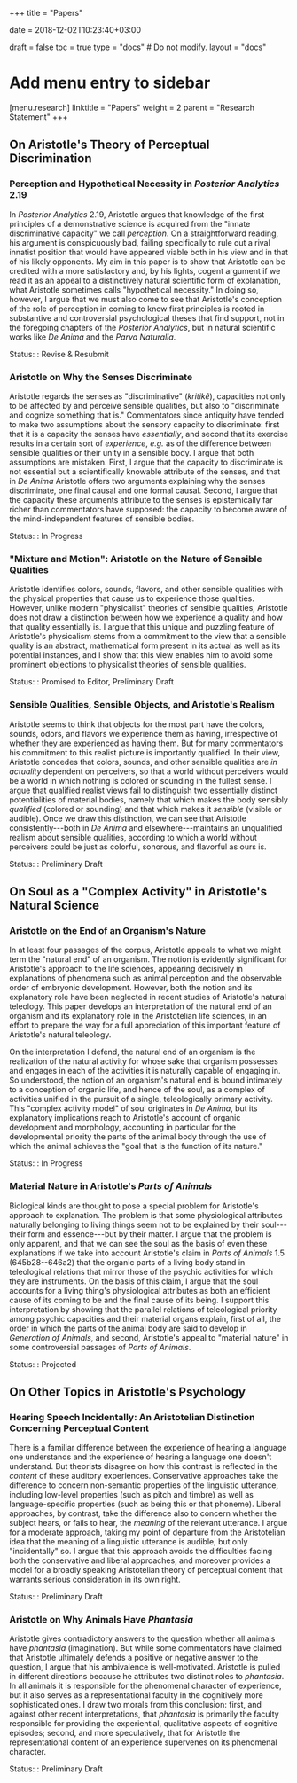 +++
title = "Papers"

date = 2018-12-02T10:23:40+03:00

draft = false
toc = true
type = "docs"  # Do not modify.
layout = "docs"

# Add menu entry to sidebar
[menu.research]
  linktitle = "Papers"
  weight = 2
  parent = "Research Statement"
+++

## On Aristotle's Theory of Perceptual Discrimination

### Perception and Hypothetical Necessity in _Posterior Analytics_ 2.19

In _Posterior Analytics_ 2.19, Aristotle argues that knowledge of the first principles of a demonstrative science is acquired from the "innate discriminative capacity" we call _perception_. On a straightforward reading, his argument is conspicuously bad, failing specifically to rule out a rival innatist position that would have appeared viable both in his view and in that of his likely opponents. My aim in this paper is to show that Aristotle can be credited with a more satisfactory and, by his lights, cogent argument if we read it as an appeal to a distinctively natural scientific form of explanation, what Aristotle sometimes calls "hypothetical necessity." In doing so, however, I argue that we must also come to see that Aristotle's conception of the role of perception in coming to know first principles is rooted in substantive and controversial psychological theses that find support, not in the foregoing chapters of the _Posterior Analytics_, but in natural scientific works like _De Anima_ and the _Parva Naturalia_.

Status:
: Revise & Resubmit

### Aristotle on Why the Senses Discriminate

Aristotle regards the senses as "discriminative" (_kritikê_), capacities not only to be affected by and perceive sensible qualities, but also to "discriminate and cognize something that is." Commentators since antiquity have tended to make two assumptions about the sensory capacity to discriminate: first that it is a capacity the senses have _essentially_, and second that its exercise results in a certain sort of _experience_, _e.g._ as of the difference between sensible qualities or their unity in a sensible body. I argue that both assumptions are mistaken. First, I argue that the capacity to discriminate is not essential but a scientifically knowable attribute of the senses, and that in _De Anima_ Aristotle offers two arguments explaining why the senses discriminate, one final causal and one formal causal. Second, I argue that the capacity these arguments attribute to the senses is epistemically far richer than commentators have supposed: the capacity to become aware of the mind-independent features of sensible bodies.

Status:
: In Progress

### "Mixture and Motion": Aristotle on the Nature of Sensible Qualities

Aristotle identifies colors, sounds, flavors, and other sensible qualities with the physical properties that cause us to experience those qualities. However, unlike modern "physicalist" theories of sensible qualities, Aristotle does not draw a distinction between how we experience a quality and how that quality essentially is. I argue that this unique and puzzling feature of Aristotle's physicalism stems from a commitment to the view that a sensible quality is an abstract, mathematical form present in its actual as well as its potential instances, and I show that this view enables him to avoid some prominent objections to physicalist theories of sensible qualities.

Status:
: Promised to Editor, Preliminary Draft

### Sensible Qualities, Sensible Objects, and Aristotle's Realism

Aristotle seems to think that objects for the most part have the colors, sounds, odors, and flavors we experience them as having, irrespective of whether they are experienced as having them. But for many commentators his commitment to this realist picture is importantly qualified. In their view, Aristotle concedes that colors, sounds, and other sensible qualities are _in actuality_ dependent on perceivers, so that a world without perceivers would be a world in which nothing is colored or sounding in the fullest sense. I argue that qualified realist views fail to distinguish two essentially distinct potentialities of material bodies, namely that which makes the body sensibly _qualified_ (colored or sounding) and that which makes it _sensible_ (visible or audible). Once we draw this distinction, we can see that Aristotle consistently---both in _De Anima_ and elsewhere---maintains an unqualified realism about sensible qualities, according to which a world without perceivers could be just as colorful, sonorous, and flavorful as ours is.

Status:
: Preliminary Draft

## On Soul as a "Complex Activity" in Aristotle's Natural Science

### Aristotle on the End of an Organism's Nature

In at least four passages of the corpus, Aristotle appeals to what we might term the "natural end" of an organism. The notion is evidently significant for Aristotle's approach to the life sciences, appearing decisively in explanations of phenomena such as animal perception and the observable order of embryonic development. However, both the notion and its explanatory role have been neglected in recent studies of Aristotle's natural teleology. This paper develops an interpretation of the natural end of an organism and its explanatory role in the Aristotelian life sciences, in an effort to prepare the way for a full appreciation of this important feature of Aristotle's natural teleology.

On the interpretation I defend, the natural end of an organism is the realization of the natural activity for whose sake that organism possesses and engages in each of the activities it is naturally capable of engaging in. So understood, the notion of an organism's natural end is bound intimately to a conception of organic life, and hence of the soul, as a complex of activities unified in the pursuit of a single, teleologically primary activity. This "complex activity model" of soul originates in _De Anima_, but its explanatory implications reach to Aristotle's account of organic development and morphology, accounting in particular for the developmental priority the parts of the animal body through the use of which the animal achieves the "goal that is the function of its nature."

Status:
: In Progress

### Material Nature in Aristotle's _Parts of Animals_

Biological kinds are thought to pose a special problem for Aristotle's approach to explanation. The problem is that some physiological attributes naturally belonging to living things seem not to be explained by their soul---their form and essence---but by their matter. I argue that the problem is only apparent, and that we can see the soul as the basis of even these explanations if we take into account Aristotle's claim in _Parts of Animals_ 1.5 (645b28--646a2) that the organic parts of a living body stand in teleological relations that mirror those of the psychic activities for which they are instruments. On the basis of this claim, I argue that the soul accounts for a living thing's physiological attributes as both an efficient cause of its coming to be and the final cause of its being. I support this interpretation by showing that the parallel relations of teleological priority among psychic capacities and their material organs explain, first of all, the order in which the parts of the animal body are said to develop in _Generation of Animals_, and second, Aristotle's appeal to "material nature" in some controversial passages of _Parts of Animals_.

Status:
: Projected

## On Other Topics in Aristotle's Psychology

### Hearing Speech Incidentally: An Aristotelian Distinction Concerning Perceptual Content

There is a familiar difference between the experience of hearing a language one understands and the experience of hearing a language one doesn't understand. But theorists disagree on how this contrast is reflected in the _content_ of these auditory experiences. Conservative approaches take the difference to concern non-semantic properties of the linguistic utterance, including low-level properties (such as pitch and timbre) as well as language-specific properties (such as being this or that phoneme). Liberal approaches, by contrast, take the difference also to concern whether the subject hears, or fails to hear, the _meaning_ of the relevant utterance. I argue for a moderate approach, taking my point of departure from the Aristotelian idea that the meaning of a linguistic utterance is audible, but only "incidentally" so. I argue that this approach avoids the difficulties facing both the conservative and liberal approaches, and moreover provides a model for a broadly speaking Aristotelian theory of perceptual content that warrants serious consideration in its own right.

Status:
: Preliminary Draft

### Aristotle on Why Animals Have _Phantasia_

Aristotle gives contradictory answers to the question whether all animals have _phantasia_ (imagination). But while some commentators have claimed that Aristotle ultimately defends a positive or negative answer to the question, I argue that his ambivalence is well-motivated. Aristotle is pulled in different directions because he attributes two distinct roles to _phantasia_. In all animals it is responsible for the phenomenal character of experience, but it also serves as a representational faculty in the cognitively more sophisticated ones. I draw two morals from this conclusion: first, and against other recent interpretations, that _phantasia_ is primarily the faculty responsible for providing the experiential, qualitative aspects of cognitive episodes; second, and more speculatively, that for Aristotle the representational content of an experience supervenes on its phenomenal character.

Status:
: Preliminary Draft
